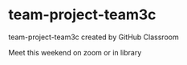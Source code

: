 # team-project-team3c
team-project-team3c created by GitHub Classroom


Meet this weekend on zoom or in library
  
